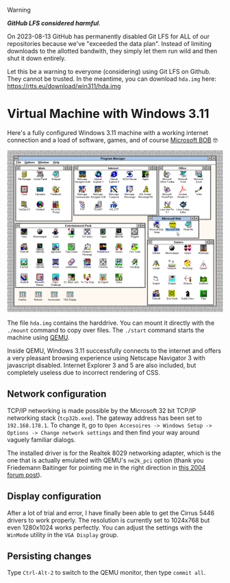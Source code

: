 > [!WARNING]
> ***GitHub LFS considered harmful***.
>
> On 2023-08-13 GitHub has permanently disabled Git LFS for ALL of our
> repositories because we've "exceeded the data plan". Instead of
> limiting downloads to the allotted bandwith, they simply let them
> run wild and then shut it down entirely.
>
> Let this be a warning to everyone (considering) using Git LFS on
> Github. They cannot be trusted. In the meantime, you can download
> `hda.img` here: https://rtts.eu/download/win311/hda.img


Virtual Machine with Windows 3.11
=================================

Here's a fully configured Windows 3.11 machine with a working internet
connection and a load of software, games, and of course [Microsoft
BOB](https://en.wikipedia.org/wiki/Microsoft_Bob) 🤓

![Screenshot of Windows 3.11](https://raw.githubusercontent.com/rtts/win311/main/screenshot.png)

The file `hda.img` contains the harddrive. You can mount it directly
with the `./mount` command to copy over files. The `./start` command
starts the machine using [QEMU](https://www.qemu.org/).

Inside QEMU, Windows 3.11 successfully connects to the internet and
offers a very pleasant browsing experience using Netscape Navigator 3
with javascript disabled. Internet Explorer 3 and 5 are also included,
but completely useless due to incorrect rendering of CSS.


Network configuration
---------------------

TCP/IP networking is made possible by the Microsoft 32 bit TCP/IP
networking stack (`tcp32b.exe`). The gateway address has been set to
`192.168.178.1`. To change it, go to `Open Accesoires -> Windows Setup
-> Options -> Change network settings` and then find your way around
vaguely familiar dialogs.

The installed driver is for the Realtek 8029 networking adapter, which
is the one that is actually emulated with QEMU's `ne2k_pci` option
(thank you Friedemann Baitinger for pointing me in the right direction
in [this 2004 forum post](https://lists.gnu.org/archive/html/qemu-devel/2004-12/msg00296.html)).


Display configuration
----------------------

After a lot of trial and error, I have finally been able to get the
Cirrus 5446 drivers to work properly. The resolution is currently set
to 1024x768 but even 1280x1024 works perfectly. You can adjust the
settings with the `WinMode` utility in the `VGA Display` group.


Persisting changes
------------------

Type `Ctrl-Alt-2` to switch to the QEMU monitor, then type `commit all`.
